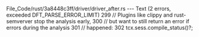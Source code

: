 File_Code/rust/3a8448c3ff/driver/driver_after.rs --- Text (2 errors, exceeded DFT_PARSE_ERROR_LIMIT)
                                                                                                                                                           299                     // Plugins like clippy and rust-semverver stop the analysis early,
                                                                                                                                                           300                     // but want to still return an error if errors during the analysis
                                                                                                                                                           301                     // happened:
                                                                                                                                                           302                     tcx.sess.compile_status()?;

